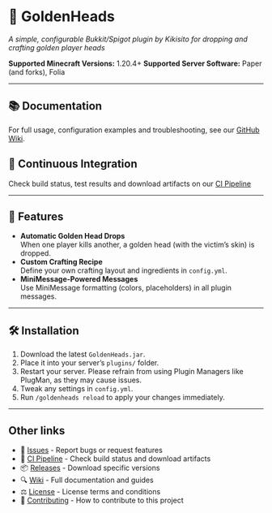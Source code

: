 # 🍎 GoldenHeads
*A simple, configurable Bukkit/Spigot plugin by Kikisito for dropping and crafting golden player heads*

**Supported Minecraft Versions:** 1.20.4+
**Supported Server Software:** Paper (and forks), Folia

---

## 📚 Documentation
For full usage, configuration examples and troubleshooting, see our [GitHub Wiki](https://github.com/Kikisito/GoldenHeads/wiki).

## 🔄 Continuous Integration
Check build status, test results and download artifacts on our [CI Pipeline](https://ci.redactado.com/job/GoldenHeads/)

---

## 🚀 Features
- **Automatic Golden Head Drops**  
  When one player kills another, a golden head (with the victim’s skin) is dropped.
- **Custom Crafting Recipe**  
  Define your own crafting layout and ingredients in `config.yml`.
- **MiniMessage-Powered Messages**  
  Use MiniMessage formatting (colors, placeholders) in all plugin messages.

---

## 🛠 Installation
1. Download the latest `GoldenHeads.jar`.
2. Place it into your server’s `plugins/` folder.
3. Restart your server. Please refrain from using Plugin Managers like PlugMan, as they may cause issues.
4. Tweak any settings in `config.yml`.
5. Run `/goldenheads reload` to apply your changes immediately.

---

## Other links

- 🐛 [Issues](https://github.com/Kikisito/GoldenHeads/issues) - Report bugs or request features
- 🧪 [CI Pipeline](https://ci.redactado.com/job/GoldenHeads/) - Check build status and download artifacts
- 📦 [Releases](https://github.com/Kikisito/GoldenHeads/releases) - Download specific versions
- 🔍 [Wiki](https://github.com/Kikisito/GoldenHeads/wiki) - Full documentation and guides
- ⚖️ [License](LICENSE) - License terms and conditions
- 💫 [Contributing](docs/CONTRIBUTING.md) - How to contribute to this project
